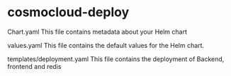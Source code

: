 # cosmocloud-deploy
Chart.yaml
This file contains metadata about your Helm chart

values.yaml
This file contains the default values for the Helm chart. 

templates/deployment.yaml
This file contains the deployment of Backend, frontend and redis
